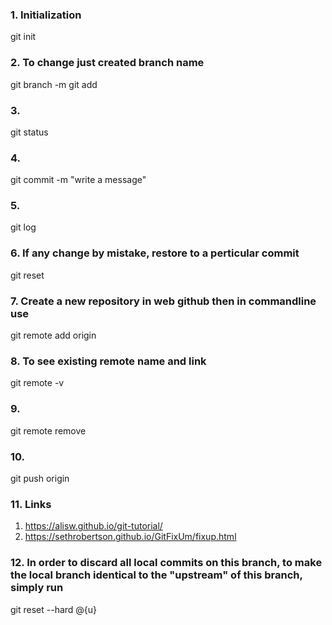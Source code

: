 ### 1. Initialization
git init

### 2. To change just created branch name
git branch -m <name> 
git add <file>

### 3. 
git status

### 4.
git commit -m "write a message"

### 5. 
git log

### 6. If any  change by mistake, restore to a perticular commit 
git reset <commit id>

### 7. Create a new repository in web github then in commandline use
git remote add origin <link to web github>

### 8. To see existing remote name and link
git remote -v

### 9.
git remote remove <name of link or origin in my case>

### 10.
git push origin <branch name>

### 11. Links
1. https://alisw.github.io/git-tutorial/
2. https://sethrobertson.github.io/GitFixUm/fixup.html

### 12. In order to discard all local commits on this branch, to make the local branch identical to the "upstream" of this branch, simply run 
git reset --hard @{u}







